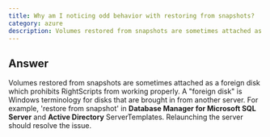```yaml
---
title: Why am I noticing odd behavior with restoring from snapshots?
category: azure
description: Volumes restored from snapshots are sometimes attached as a foreign disk which prohibits RightScripts from working properly. 
---
```


## Answer

Volumes restored from snapshots are sometimes attached as a foreign disk which prohibits RightScripts from working properly.   A "foreign disk" is Windows terminology for disks that are brought in from another server.  For example, 'restore from snapshot' in **Database Manager for Microsoft SQL Server** and **Active Directory** ServerTemplates. Relaunching the server should resolve the issue.
